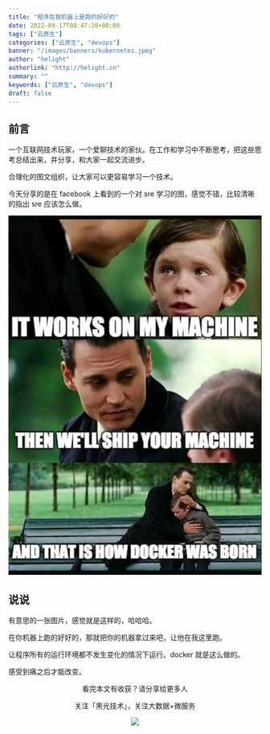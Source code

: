 ```yaml
---
title: "程序在我机器上是跑的好好的"
date: 2022-09-17T08:47:20+08:00
tags: ["云原生"]
categories: ["云原生", "devops"]
banner: "/images/banners/kubernetes.jpeg"
author: "helight"
authorlink: "http://helight.cn"
summary: ""
keywords: ["云原生", "devops"]
draft: false
---
```




## 前言

一个互联网技术玩家，一个爱聊技术的家伙。在工作和学习中不断思考，把这些思考总结出来，并分享，和大家一起交流进步。


合理化的图文组织，让大家可以更容易学习一个技术。

今天分享的是在 facebook 上看到的一个对 sre 学习的图，感觉不错，比较清晰的指出 sre 应该怎么做。


![](imgs/docker-works.jpeg)

## 说说
有意思的一张图片，感觉就是这样的，哈哈哈。

在你机器上跑的好好的，那就把你的机器拿过来吧，让他在我这里跑。

让程序所有的运行环境都不发生变化的情况下运行。docker 就是这么做的。

感受到痛之后才能改变。

<center>
看完本文有收获？请分享给更多人

关注「黑光技术」，关注大数据+微服务

![](/images/qrcode_helight_tech.jpg)

</center>